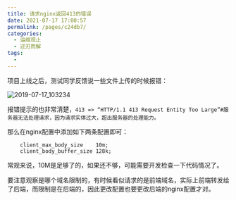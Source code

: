 ```yaml
---
title: 请求nginx返回413的错误
date: 2021-07-17 17:00:57
permalink: /pages/c24db7/
categories:
  - 运维观止
  - 迎刃而解
tags:
  - 
---
```



项目上线之后，测试同学反馈说一些文件上传的时候报错：

![2019-07-17_103234](https://tvax3.sinaimg.cn/large/008k1Yt0ly1gsk1z8pe9ej30nt05vdh5.jpg)

报错提示的也非常清楚，`413 => “HTTP/1.1 413 Request Entity Too Large”#服务器无法处理请求，因为请求实体过大，超出服务器的处理能力。`

那么在nginx配置中添加如下两条配置即可：

```
	client_max_body_size    10m;
    client_body_buffer_size 128k;
```

常规来说，10M是足够了的，如果还不够，可能需要开发检查一下代码情况了。

要注意观察是哪个域名限制的，有时候看似请求的是前端域名，实际上前端转发给了后端，而限制是在后端的，因此更改配置也要更改后端的nginx配置才对。